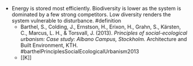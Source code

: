 - Energy is stored most efficiently. Biodiversity is lower as the system is dominated by a few strong competitors. Low diversity renders the system vulnerable to disturbance. #definition
	- Barthel, S., Colding, J., Ernstson, H., Erixon, H., Grahn, S., Kärsten, C., Marcus, L. H., & Torsvall, J. (2013). _Principles of social-ecological urbanism: Case study: Albano Campus, Stockholm._ Architecture and Built Environment, KTH. #barthelPrinciplesSocialEcologicalUrbanism2013
	- [[K]]